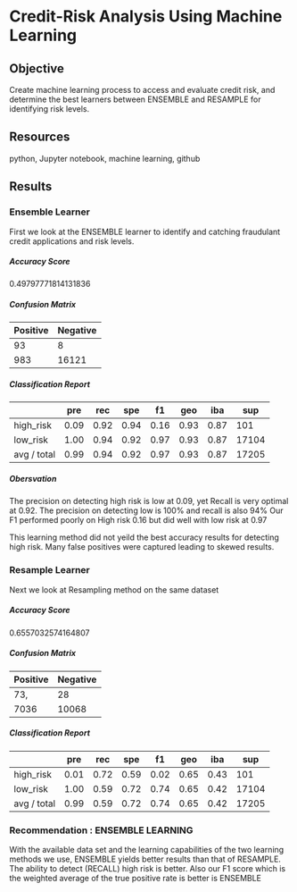 # Credit-Risk Analysis Using Machine Learning

## Objective

Create machine learning process to access and evaluate credit risk, and determine the best learners between ENSEMBLE and RESAMPLE for identifying risk levels.

## Resources

python, Jupyter notebook, machine learning, github

## Results

### Ensemble Learner

First we look at the ENSEMBLE learner to identify and catching fraudulant credit applications and risk levels. 

##### Accuracy Score 

0.49797771814131836

##### Confusion Matrix
  
  | Positive  | Negative |
| ------------- | ------------- |
| 93            | 8             |
| 983           | 16121         |

   
##### Classification Report

|              | pre           |rec            |spe              |f1           |geo |iba |sup |
| ------------- | ------------- |------------- | ------------- |------------- | ------------- |------------- | ------------- |
|  high_risk    |   0.09   |   0.92   |   0.94   |   0.16  |    0.93   |   0.87   |    101|
 |  low_risk    |   1.00   |   0.94   |   0.92  |    0.97   |   0.93   |   0.87   |  17104|
|avg / total    |   0.99   |   0.94    |  0.92  |    0.97  |    0.93  |    0.87  |   17205|

##### Obersvation

The precision on detecting high risk is low at 0.09, yet Recall is very optimal at 0.92.
The precision on detecting low is 100% and recall is also 94%
Our F1 performed poorly on High risk 0.16 but did well with low risk at 0.97

This learning method did not yeild the best accuracy results for detecting high risk. Many false positives were captured leading to skewed results.


### Resample Learner

Next we look at Resampling method on the same dataset

##### Accuracy Score

0.6557032574164807

##### Confusion Matrix
|Positive| Negative|
|-------------|-------------|
 |  73, |   28|
  |7036| 10068|

##### Classification Report

|              | pre           |rec            |spe              |f1           |geo |iba |sup |
| ------------- | ------------- |------------- | ------------- |------------- | ------------- |------------- | ------------- |
|  high_risk     |  0.01    |  0.72    |  0.59    |  0.02   |   0.65 |     0.43  |     101|
 |  low_risk   |    1.00   |   0.59   |   0.72   |   0.74   |   0.65  |    0.42  |   17104|
|avg / total  |     0.99  |    0.59   |   0.72   |   0.74  |    0.65   |   0.42  |   17205|

### Recommendation : ENSEMBLE LEARNING

With the available data set and the learning capabilities of the two learning methods we use, ENSEMBLE yields better results than that of RESAMPLE. The ability to detect (RECALL) high risk is better. Also our F1 score which is the weighted average of the true positive rate is better is ENSEMBLE


